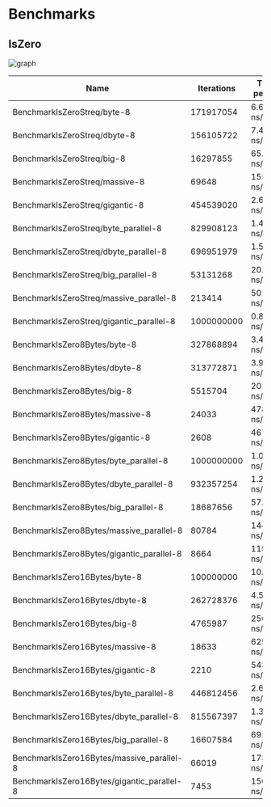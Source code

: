 # Benchmarks

## IsZero

![graph](https://matrix-client.matrix.org/_matrix/media/r0/download/matrix.org/alABfPNyutENBnxHlNljMfac)

| Name                                       | Iterations | Time per Op  | Throughput         |
| ------------------------------------------ | ---------- | ------------ | ------------------ |
| BenchmarkIsZeroStreq/byte-8                | 171917054  | 6.613 ns/op  | 1209.68 MB/s       |
| BenchmarkIsZeroStreq/dbyte-8               | 156105722  | 7.422 ns/op  | 2155.62 MB/s       |
| BenchmarkIsZeroStreq/big-8                 | 16297855   | 65.91 ns/op  | 31072.66 MB/s      |
| BenchmarkIsZeroStreq/massive-8             | 69648      | 15566 ns/op  | 33682.58 MB/s      |
| BenchmarkIsZeroStreq/gigantic-8            | 454539020  | 2.617 ns/op  | 1602525636.73 MB/s |
| BenchmarkIsZeroStreq/byte_parallel-8       | 829908123  | 1.410 ns/op  | 5673.39 MB/s       |
| BenchmarkIsZeroStreq/dbyte_parallel-8      | 696951979  | 1.583 ns/op  | 10105.05 MB/s      |
| BenchmarkIsZeroStreq/big_parallel-8        | 53131268   | 20.36 ns/op  | 100584.94 MB/s     |
| BenchmarkIsZeroStreq/massive_parallel-8    | 213414     | 5011 ns/op   | 104623.58 MB/s     |
| BenchmarkIsZeroStreq/gigantic_parallel-8   | 1000000000 | 0.8339 ns/op | 5029684228.34 MB/s |
| BenchmarkIsZero8Bytes/byte-8               | 327868894  | 3.433 ns/op  | 2329.99 MB/s       |
| BenchmarkIsZero8Bytes/dbyte-8              | 313772871  | 3.931 ns/op  | 4069.99 MB/s       |
| BenchmarkIsZero8Bytes/big-8                | 5515704    | 201.2 ns/op  | 10179.95 MB/s      |
| BenchmarkIsZero8Bytes/massive-8            | 24033      | 47869 ns/op  | 10952.55 MB/s      |
| BenchmarkIsZero8Bytes/gigantic-8           | 2608       | 467295 ns/op | 8975.71 MB/s       |
| BenchmarkIsZero8Bytes/byte_parallel-8      | 1000000000 | 1.060 ns/op  | 7547.98 MB/s       |
| BenchmarkIsZero8Bytes/dbyte_parallel-8     | 932357254  | 1.238 ns/op  | 12926.06 MB/s      |
| BenchmarkIsZero8Bytes/big_parallel-8       | 18687656   | 57.45 ns/op  | 35645.74 MB/s      |
| BenchmarkIsZero8Bytes/massive_parallel-8   | 80784      | 14416 ns/op  | 36367.27 MB/s      |
| BenchmarkIsZero8Bytes/gigantic_parallel-8  | 8664       | 119811 ns/op | 35007.77 MB/s      |
| BenchmarkIsZero16Bytes/byte-8              | 100000000  | 10.21 ns/op  | 783.30 MB/s        |
| BenchmarkIsZero16Bytes/dbyte-8             | 262728376  | 4.515 ns/op  | 3544.14 MB/s       |
| BenchmarkIsZero16Bytes/big-8               | 4765987    | 256.6 ns/op  | 7981.03 MB/s       |
| BenchmarkIsZero16Bytes/massive-8           | 18633      | 62969 ns/op  | 8326.09 MB/s       |
| BenchmarkIsZero16Bytes/gigantic-8          | 2210       | 543225 ns/op | 7721.12 MB/s       |
| BenchmarkIsZero16Bytes/byte_parallel-8     | 446812456  | 2.618 ns/op  | 3055.72 MB/s       |
| BenchmarkIsZero16Bytes/dbyte_parallel-8    | 815567397  | 1.396 ns/op  | 11462.87 MB/s      |
| BenchmarkIsZero16Bytes/big_parallel-8      | 16607584   | 69.63 ns/op  | 29414.54 MB/s      |
| BenchmarkIsZero16Bytes/massive_parallel-8  | 66019      | 17365 ns/op  | 30191.68 MB/s      |
| BenchmarkIsZero16Bytes/gigantic_parallel-8 | 7453       | 150101 ns/op | 27943.21 MB/s      |
